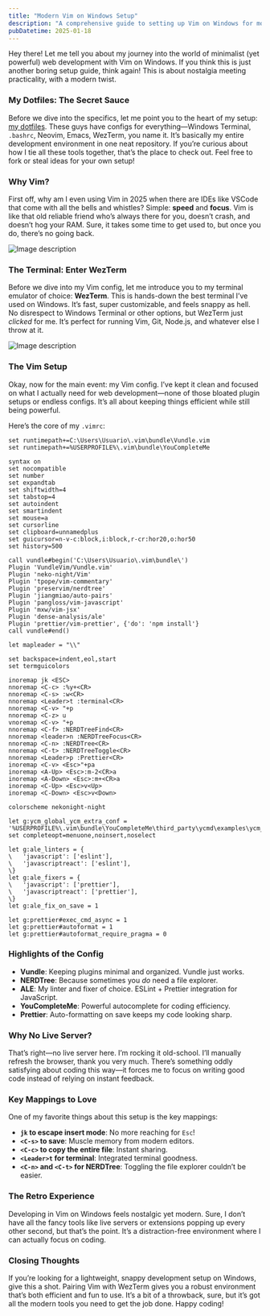 ```yaml
---
title: "Modern Vim on Windows Setup"
description: "A comprehensive guide to setting up Vim on Windows for modern web development workflows."
pubDatetime: 2025-01-18
---
```


Hey there! Let me tell you about my journey into the world of minimalist (yet powerful) web development with Vim on Windows. If you think this is just another boring setup guide, think again! This is about nostalgia meeting practicality, with a modern twist.

### My Dotfiles: The Secret Sauce

Before we dive into the specifics, let me point you to the heart of my setup: [my dotfiles](https://github.com/bgcicca/dotfiles). These guys have configs for everything—Windows Terminal, `.bashrc`, Neovim, Emacs, WezTerm, you name it. It’s basically my entire development environment in one neat repository. If you’re curious about how I tie all these tools together, that’s the place to check out. Feel free to fork or steal ideas for your own setup!

### Why Vim?

First off, why am I even using Vim in 2025 when there are IDEs like VSCode that come with all the bells and whistles? Simple: **speed** and **focus**. Vim is like that old reliable friend who’s always there for you, doesn’t crash, and doesn’t hog your RAM. Sure, it takes some time to get used to, but once you do, there’s no going back.

![Image description](https://dev-to-uploads.s3.amazonaws.com/uploads/articles/r90nnz79r7q0v3gptinn.jpg)

### The Terminal: Enter WezTerm

Before we dive into my Vim config, let me introduce you to my terminal emulator of choice: **WezTerm**. This is hands-down the best terminal I’ve used on Windows. It’s fast, super customizable, and feels snappy as hell. No disrespect to Windows Terminal or other options, but WezTerm just _clicked_ for me. It’s perfect for running Vim, Git, Node.js, and whatever else I throw at it.

![Image description](https://dev-to-uploads.s3.amazonaws.com/uploads/articles/ct5h93qxrtpnq6bhhf5r.jpg)

### The Vim Setup

Okay, now for the main event: my Vim config. I’ve kept it clean and focused on what I actually need for web development—none of those bloated plugin setups or endless configs. It’s all about keeping things efficient while still being powerful.

Here’s the core of my `.vimrc`:

```vim
set runtimepath+=C:\Users\Usuario\.vim\bundle\Vundle.vim
set runtimepath+=%USERPROFILE%\.vim\bundle\YouCompleteMe

syntax on
set nocompatible
set number
set expandtab
set shiftwidth=4
set tabstop=4
set autoindent
set smartindent
set mouse=a
set cursorline
set clipboard=unnamedplus
set guicursor=n-v-c:block,i:block,r-cr:hor20,o:hor50
set history=500

call vundle#begin('C:\Users\Usuario\.vim\bundle\')
Plugin 'VundleVim/Vundle.vim'
Plugin 'neko-night/Vim'
Plugin 'tpope/vim-commentary'
Plugin 'preservim/nerdtree'
Plugin 'jiangmiao/auto-pairs'
Plugin 'pangloss/vim-javascript'
Plugin 'mxw/vim-jsx'
Plugin 'dense-analysis/ale'
Plugin 'prettier/vim-prettier', {'do': 'npm install'}
call vundle#end()

let mapleader = "\\"

set backspace=indent,eol,start
set termguicolors

inoremap jk <ESC>
nnoremap <C-c> :%y+<CR>
nnoremap <C-s> :w<CR>
nnoremap <Leader>t :terminal<CR>
nnoremap <C-v> "+p
nnoremap <C-z> u
vnoremap <C-v> "+p
nnoremap <C-f> :NERDTreeFind<CR>
nnoremap <leader>n :NERDTreeFocus<CR>
nnoremap <C-n> :NERDTree<CR>
nnoremap <C-t> :NERDTreeToggle<CR>
nnoremap <Leader>p :Prettier<CR>
inoremap <C-v> <Esc>"+pa
inoremap <A-Up> <Esc>:m-2<CR>a
inoremap <A-Down> <Esc>:m+<CR>a
inoremap <C-Up> <Esc>v<Up>
inoremap <C-Down> <Esc>v<Down>

colorscheme nekonight-night

let g:ycm_global_ycm_extra_conf = '%USERPROFILE%\.vim\bundle\YouCompleteMe\third_party\ycmd\examples\ycm_extra_conf.py'
set completeopt=menuone,noinsert,noselect

let g:ale_linters = {
\   'javascript': ['eslint'],
\   'javascriptreact': ['eslint'],
\}
let g:ale_fixers = {
\   'javascript': ['prettier'],
\   'javascriptreact': ['prettier'],
\}
let g:ale_fix_on_save = 1

let g:prettier#exec_cmd_async = 1
let g:prettier#autoformat = 1
let g:prettier#autoformat_require_pragma = 0
```

### Highlights of the Config

- **Vundle**: Keeping plugins minimal and organized. Vundle just works.
- **NERDTree**: Because sometimes you _do_ need a file explorer.
- **ALE**: My linter and fixer of choice. ESLint + Prettier integration for JavaScript.
- **YouCompleteMe**: Powerful autocomplete for coding efficiency.
- **Prettier**: Auto-formatting on save keeps my code looking sharp.

### Why No Live Server?

That’s right—no live server here. I’m rocking it old-school. I’ll manually refresh the browser, thank you very much. There’s something oddly satisfying about coding this way—it forces me to focus on writing good code instead of relying on instant feedback.

### Key Mappings to Love

One of my favorite things about this setup is the key mappings:

- **`jk` to escape insert mode**: No more reaching for `Esc`!
- **`<C-s>` to save**: Muscle memory from modern editors.
- **`<C-c>` to copy the entire file**: Instant sharing.
- **`<Leader>t` for terminal**: Integrated terminal goodness.
- **`<C-n>` and `<C-t>` for NERDTree**: Toggling the file explorer couldn’t be easier.

### The Retro Experience

Developing in Vim on Windows feels nostalgic yet modern. Sure, I don’t have all the fancy tools like live servers or extensions popping up every other second, but that’s the point. It’s a distraction-free environment where I can actually focus on coding.

### Closing Thoughts

If you’re looking for a lightweight, snappy development setup on Windows, give this a shot. Pairing Vim with WezTerm gives you a robust environment that’s both efficient and fun to use. It’s a bit of a throwback, sure, but it’s got all the modern tools you need to get the job done. Happy coding!
